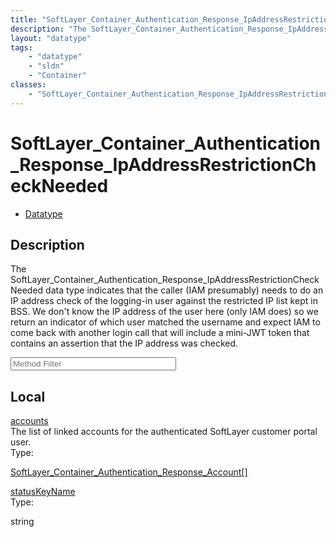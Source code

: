 ```yaml
---
title: "SoftLayer_Container_Authentication_Response_IpAddressRestrictionCheckNeeded"
description: "The SoftLayer_Container_Authentication_Response_IpAddressRestrictionCheckNeeded data type indicates that the caller (IAM... "
layout: "datatype"
tags:
    - "datatype"
    - "sldn"
    - "Container"
classes:
    - "SoftLayer_Container_Authentication_Response_IpAddressRestrictionCheckNeeded"
---
```


# SoftLayer_Container_Authentication_Response_IpAddressRestrictionCheckNeeded
<div id='service-datatype'>
    <ul id='sldn-reference-tabs'>
        <li id='datatype'> <a href='/reference/datatypes/SoftLayer_Container_Authentication_Response_IpAddressRestrictionCheckNeeded' >Datatype</a></li>
    </ul>
</div>

## Description 
The SoftLayer_Container_Authentication_Response_IpAddressRestrictionCheckNeeded data type indicates that the caller (IAM presumably) needs to do an IP address check of the logging-in user against the restricted IP list kept in BSS.  We don't know the IP address of the user here (only IAM does) so we return an indicator of which user matched the username and expect IAM to come back with another login call that will include a mini-JWT token that contains an assertion that the IP address was checked. 





<!-- Service Filer BEGIN -->
<div class="view-filters">
        <div class="clearfix">
            <div class="search-input-box">
                <input placeholder="Method Filter" onkeyup="titleSearch(inputId='prop-input', divId='properties', elementClass='prop-row')" 
                    type="text" id="prop-input" value="" size="30" maxlength="128" class="form-text">
            </div>
        </div>
</div>
<!-- Service Filer END -->

<div id="properties" class="content">
    <div id="localProperties" class="prop-content" >
        <h2>Local</h2>
                <div class='prop-row views-row'>
            <span class='views-field-title'>
                <a href="#accounts" name=accounts>accounts</a>
            </span>
            <div class='views-field-body'>The list of linked accounts for the authenticated SoftLayer customer portal user. </div>
            <span class="type-label">Type:</span> 
            <div class='type-content'>
                <p><a href='/reference/datatypes/SoftLayer_Container_Authentication_Response_Account'>SoftLayer_Container_Authentication_Response_Account[] </a></p>
            </div>
        </div>
                <div class='prop-row views-row'>
            <span class='views-field-title'>
                <a href="#statusKeyName" name=statusKeyName>statusKeyName</a>
            </span>
            <div class='views-field-body'> </div>
            <span class="type-label">Type:</span> 
            <div class='type-content'>
                <p>string</p>
            </div>
        </div>
            </div>
    </div>


